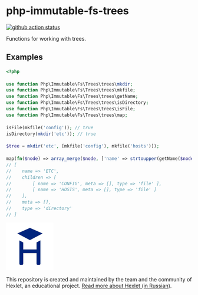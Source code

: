 # php-immutable-fs-trees

[![github action status](https://github.com/hexlet-components/php-immutable-fs-trees/workflows/master/badge.svg)]((https://github.com/hexlet-components/php-immutable-fs-trees/workflows/master/badge.svg))

Functions for working with trees.

## Examples

```php
<?php

use function Php\Immutable\Fs\Trees\trees\mkdir;
use function Php\Immutable\Fs\Trees\trees\mkfile;
use function Php\Immutable\Fs\Trees\trees\getName;
use function Php\Immutable\Fs\Trees\trees\isDirectory;
use function Php\Immutable\Fs\Trees\trees\isFile;
use function Php\Immutable\Fs\Trees\trees\map;

isFile(mkfile('config')); // true
isDirectory(mkdir('etc')); // true

$tree = mkdir('etc', [mkfile('config'), mkfile('hosts')]);

map(fn($node) => array_merge($node, ['name' => strtoupper(getName($node))]), $tree);
// [
//    name => 'ETC',
//    children => [
//        [ name => 'CONFIG', meta => [], type => 'file' ],
//        [ name => 'HOSTS', meta => [], type => 'file' ]
//    ],
//    meta => [],
//    type => 'directory'
// ]
```

[![Hexlet Ltd. logo](https://raw.githubusercontent.com/Hexlet/assets/master/images/hexlet_logo128.png)](https://ru.hexlet.io/pages/about?utm_source=github&utm_medium=link&utm_campaign=php-eloquent-blog)

This repository is created and maintained by the team and the community of Hexlet, an educational project. [Read more about Hexlet (in Russian)](https://ru.hexlet.io/pages/about?utm_source=github&utm_medium=link&utm_campaign=php-eloquent-blog).
